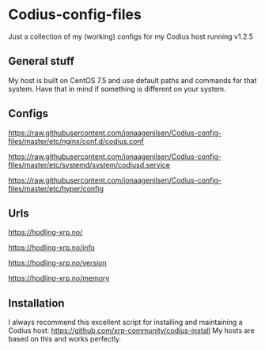 # Codius-config-files
Just a collection of my (working) configs for my Codius host running v1.2.5

## General stuff
My host is built on CentOS 7.5 and use default paths and commands for that system. Have that in mind if something is different on your system.

## Configs
https://raw.githubusercontent.com/jonaagenilsen/Codius-config-files/master/etc/nginx/conf.d/codius.conf

https://raw.githubusercontent.com/jonaagenilsen/Codius-config-files/master/etc/systemd/system/codiusd.service

https://raw.githubusercontent.com/jonaagenilsen/Codius-config-files/master/etc/hyper/config

## Urls
https://hodling-xrp.no/

https://hodling-xrp.no/info

https://hodling-xrp.no/version

https://hodling-xrp.no/memory

## Installation
I always recommend this excellent script for installing and maintaining a Codius host: https://github.com/xrp-community/codius-install
My hosts are based on this and works perfectly.
